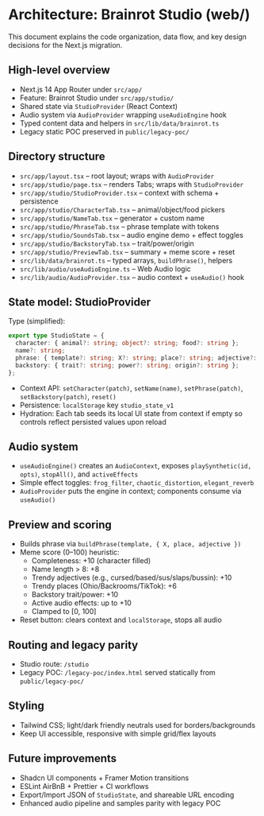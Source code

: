 # Architecture: Brainrot Studio (web/)

This document explains the code organization, data flow, and key design decisions for the Next.js migration.

## High-level overview

- Next.js 14 App Router under `src/app/`
- Feature: Brainrot Studio under `src/app/studio/`
- Shared state via `StudioProvider` (React Context)
- Audio system via `AudioProvider` wrapping `useAudioEngine` hook
- Typed content data and helpers in `src/lib/data/brainrot.ts`
- Legacy static POC preserved in `public/legacy-poc/`

## Directory structure

- `src/app/layout.tsx` – root layout; wraps with `AudioProvider`
- `src/app/studio/page.tsx` – renders Tabs; wraps with `StudioProvider`
- `src/app/studio/StudioProvider.tsx` – context with schema + persistence
- `src/app/studio/CharacterTab.tsx` – animal/object/food pickers
- `src/app/studio/NameTab.tsx` – generator + custom name
- `src/app/studio/PhraseTab.tsx` – phrase template with tokens
- `src/app/studio/SoundsTab.tsx` – audio engine demo + effect toggles
- `src/app/studio/BackstoryTab.tsx` – trait/power/origin
- `src/app/studio/PreviewTab.tsx` – summary + meme score + reset
- `src/lib/data/brainrot.ts` – typed arrays, `buildPhrase()`, helpers
- `src/lib/audio/useAudioEngine.ts` – Web Audio logic
- `src/lib/audio/AudioProvider.tsx` – audio context + `useAudio()` hook

## State model: StudioProvider

Type (simplified):

```ts
export type StudioState = {
  character: { animal?: string; object?: string; food?: string };
  name?: string;
  phrase: { template?: string; X?: string; place?: string; adjective?: string };
  backstory: { trait?: string; power?: string; origin?: string };
};
```

- Context API: `setCharacter(patch)`, `setName(name)`, `setPhrase(patch)`, `setBackstory(patch)`, `reset()`
- Persistence: `localStorage` key `studio_state_v1`
- Hydration: Each tab seeds its local UI state from context if empty so controls reflect persisted values upon reload

## Audio system

- `useAudioEngine()` creates an `AudioContext`, exposes `playSynthetic(id, opts)`, `stopAll()`, and `activeEffects`
- Simple effect toggles: `frog_filter`, `chaotic_distortion`, `elegant_reverb`
- `AudioProvider` puts the engine in context; components consume via `useAudio()`

## Preview and scoring

- Builds phrase via `buildPhrase(template, { X, place, adjective })`
- Meme score (0–100) heuristic:
  - Completeness: +10 (character filled)
  - Name length > 8: +8
  - Trendy adjectives (e.g., cursed/based/sus/slaps/bussin): +10
  - Trendy places (Ohio/Backrooms/TikTok): +6
  - Backstory trait/power: +10
  - Active audio effects: up to +10
  - Clamped to [0, 100]
- Reset button: clears context and `localStorage`, stops all audio

## Routing and legacy parity

- Studio route: `/studio`
- Legacy POC: `/legacy-poc/index.html` served statically from `public/legacy-poc/`

## Styling

- Tailwind CSS; light/dark friendly neutrals used for borders/backgrounds
- Keep UI accessible, responsive with simple grid/flex layouts

## Future improvements

- Shadcn UI components + Framer Motion transitions
- ESLint AirBnB + Prettier + CI workflows
- Export/Import JSON of `StudioState`, and shareable URL encoding
- Enhanced audio pipeline and samples parity with legacy POC
